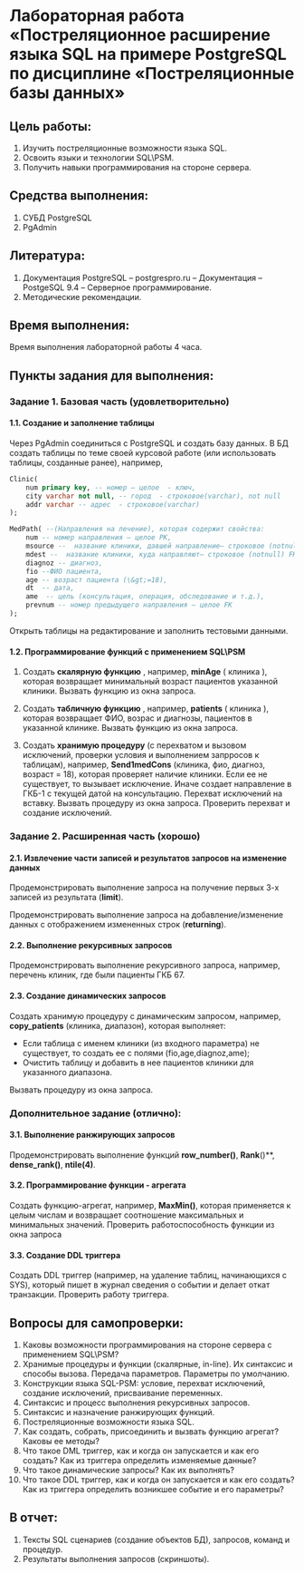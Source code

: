 # **Лабораторная работа «Постреляционное расширение языка**  **SQL**  **на примере**  **PostgreSQL** по дисциплине «Постреляционные базы данных»

## Цель работы:

1. Изучить постреляционные возможности языка SQL.
2. Освоить языки и технологии SQL\PSM.
3. Получить навыки программирования на стороне сервера.

## Средства выполнения:

1. СУБД PostgreSQL
2. PgAdmin

## Литература:

1. Документация PostgreSQL – postgrespro.ru – Документация – PostgeSQL 9.4 – Серверное программирование.
2. Методические рекомендации.

## Время выполнения:

Время выполнения лабораторной работы 4 часа.

## Пункты задания для выполнения:

### **Задание 1.** Базовая часть (удовлетворительно)

#### **1.1.** Создание и заполнение таблицы

Через PgAdmin соединиться с PostgreSQL и создать базу данных. В БД создать таблицы по теме своей курсовой работе (или использовать таблицы, созданные ранее), например,

```sql
Clinic(
    num primary key, -- номер – целое  - ключ,
    city varchar not null, -- город  - строковое(varchar), not null
    addr varchar -- адрес  - строковое(varchar)
);
```

```sql
MedPath( --(Направления на лечение), которая cодержит свойства:
    num -- номер направления — целое PK,
    msource --  название клиники, давшей направление— строковое (notnull) FK,
    mdest --  название клиники, куда направляют— строковое (notnull) FK,
    diagnoz -- диагноз,
    fio --ФИО пациента,
    age -- возраст пациента (\&gt;=18),
    dt  -- дата,
    ame  -- цель (консультация, операция, обследование и т.д.),
    prevnum -- номер предыдущего направления — целое FK
);
```

Открыть таблицы на редактирование и заполнить тестовыми данными.

#### **1.2.** Программирование функций  с применением  SQL\PSM

1) Создать **скалярную функцию** , например,   **minAge** ( клиника ), которая возвращает минимальный возраст пациентов указанной клиники.  Вызвать функцию из окна запроса.

2) Создать **табличную функцию** , например,   **patients** ( клиника ), которая возвращает ФИО, возрас и диагнозы, пациентов в указанной клинике. Вызвать функцию из окна запроса.

3) Создать **хранимую процедуру** (с перехватом и вызовом исключений, проверки условия и выполнением запрросов к таблицам), например, **Send1medCons** (клиника, фио, диагноз, возраст = 18), которая проверяет наличие клиники. Если ее не существует, то вызывает исключение. Иначе создает направление в ГКБ-1 с текущей датой на консультацию. Перехват исключений на вставку. Вызвать процедуру из окна запроса. Проверить перехват и создание исключений.

### **Задание 2.** Расширенная часть (хорошо)

#### **2.1.** Извлечение части записей и результатов запросов на изменение данных

Продемонстрировать выполнение запроса на получение первых 3-х записей из результата (**limit**).

Продемонстрировать выполнение запроса на добавление/изменение данных с отображением измененных строк (**returning**).

#### **2.2.** Выполнение рекурсивных запросов

Продемонстрировать выполнение рекурсивного запроса, например, перечень клиник, где были пациенты ГКБ 67.

#### **2.3.** Создание динамических запросов

Создать хранимую процедуру с динамическим запросом, например, **copy_patients** (клиника, диапазон), которая выполняет:

- Если таблица с именем клиники (из входного параметра) не существует, то создать ее с полями (fio,age,diagnoz,ame);
- Очистить таблицу и добавить в нее пациентов клиники для указанного диапазона.

Вызвать процедуру из окна запроса.

### Дополнительное задание (отлично):

#### **3.1.** Выполнение ранжирующих запросов

Продемонстрировать выполнение функций **row_number()**, **Rank**()**, **dense_rank()**, **ntile(4)**.

#### **3.2.** Программирование функции - агрегата

Создать функцию-агрегат, например, **MaxMin()**, которая применяется к целым числам и возвращает соотношение максимальных и минимальных значений. Проверить работоспособность функции из окна запроса

#### **3.3.** Создание DDL триггера

Создать DDL триггер (например, на удаление таблиц, начинающихся с SYS), который пишет в журнал сведения о событии и делает откат транзакции. Проверить работу триггера.

## Вопросы для самопроверки:

1. Каковы возможности программирования на стороне сервера с применением SQL\PSM?
2. Хранимые процедуры и функции (скалярные, in-line). Их синтаксис и способы вызова. Передача параметров. Параметры по умолчанию.
3. Конструкции языка SQL-PSM: условие, перехват исключений, создание исключений, присваивание переменных.
4. Синтаксис и процесс выполнения рекурсивных запросов.
5. Синтаксис и назначение ранжирующих функций.
6. Постреляционные возможности языка SQL.
7. Как создать, собрать, присоединить и вызвать функцию агрегат? Каковы ее методы?
8. Что такое DML триггер, как и когда он запускается и как его создать? Как из триггера определить изменяемые данные?
9. Что такое динамические запросы? Как их выполнять?
10. Что такое DDL триггер, как и когда он запускается и как его создать? Как из триггера определить возникшее событие и его параметры?

## В отчет:

1. Тексты SQL сценариев (создание объектов БД), запросов, команд и процедур.
2. Результаты выполнения запросов (скриншоты).